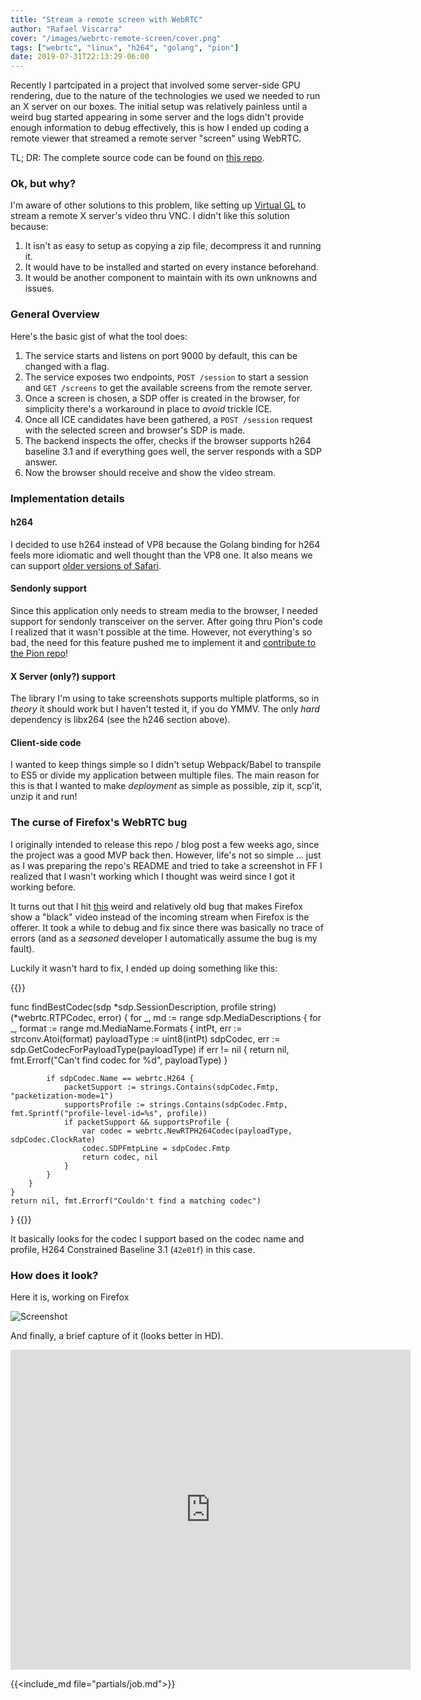 ```yaml
---
title: "Stream a remote screen with WebRTC"
author: "Rafael Viscarra"
cover: "/images/webrtc-remote-screen/cover.png"
tags: ["webrtc", "linux", "h264", "golang", "pion"]
date: 2019-07-31T22:13:29-06:00
---
```


Recently I partcipated in a project that involved some server-side GPU rendering, 
due to the nature of the technologies we used we needed to run an X server on 
our boxes. The initial setup was relatively painless until a weird bug started 
appearing in some server and the logs didn't provide enough information to 
debug effectively, this is how I ended up coding a remote viewer that streamed 
a remote server "screen" using WebRTC.

<!--more-->

TL; DR: The complete source code can be found on 
[this repo](https://github.com/rviscarra/webrtc-remote-screen).

### Ok, but why?

I'm aware of other solutions to this problem, like setting up 
[Virtual GL](https://wiki.archlinux.org/index.php/VirtualGL#Using_VirtualGL_with_VNC)
to stream a remote X server's video thru VNC. I didn't like this solution 
because:

1. It isn't as easy to setup as copying a zip file, decompress it and running it.
2. It would have to be installed and started on every instance beforehand.
3. It would be another component to maintain with its own unknowns and issues.

### General Overview

Here's the basic gist of what the tool does:

1. The service starts and listens on port 9000 by default, this can be changed 
with a flag.
2. The service exposes two endpoints, `POST /session` to start a session and 
`GET /screens` to get the available screens from the remote server.
3. Once a screen is chosen, a SDP offer is created in the browser,
for simplicity there's a workaround in place to _avoid_ trickle ICE.
4. Once all ICE candidates have been gathered, a `POST /session` request with 
the selected screen and browser's SDP is made.
5. The backend inspects the offer, checks if the browser supports h264 baseline 
3.1 and if everything goes well, the server responds with a SDP answer.
5. Now the browser should receive and show the video stream.

### Implementation details

#### h264

I decided to use h264 instead of VP8 because the Golang binding for h264 feels 
more idiomatic and well thought than the VP8 one. It also means we can support 
[older versions of Safari](https://webkit.org/blog/8672/on-the-road-to-webrtc-1-0-including-vp8/).

#### Sendonly support

Since this application only needs to stream media to the browser, I needed 
support for sendonly transceiver on the server. 
After going thru Pion's code I realized that it wasn't possible at the time. 
However, not everything's so bad, the need for this feature pushed me to 
implement it and 
[contribute to the Pion repo](https://pion.ly/knowledge-base/pion-internals/contributing/)! 

#### X Server (only?) support

The library I'm using to take screenshots supports multiple platforms, so in 
_theory_ it should work but I haven't tested it, if you do YMMV. The only _hard_ 
dependency is libx264 (see the h246  section above).

#### Client-side code

I wanted to keep things simple so I didn't setup Webpack/Babel to transpile to 
ES5 or divide my application between multiple files. The main reason for this is 
that I wanted to make _deployment_ as simple as possible, zip it, scp'it, unzip 
it and run!
 
### The curse of Firefox's WebRTC bug

I originally intended to release this repo / blog post a few weeks ago, since 
the project was a good MVP back then. However, life's not so simple ... just as 
I was preparing the repo's README and tried to take a screenshot in FF I 
realized that I wasn't working which I thought was weird since I got it working 
before.

It turns out that I hit [this](https://bugzilla.mozilla.org/show_bug.cgi?id=1333879) 
weird and relatively old bug that makes Firefox show a "black" video instead of 
the incoming stream when Firefox is the offerer. It took a while to debug and 
fix since there was basically no trace of errors (and as a _seasoned_ developer 
I automatically assume the bug is my fault).

Luckily it wasn't hard to fix, I ended up doing something like this:

{{<highlight go>}}

func findBestCodec(sdp *sdp.SessionDescription, profile string) (*webrtc.RTPCodec, error) {
	for _, md := range sdp.MediaDescriptions {
		for _, format := range md.MediaName.Formats {
			intPt, err := strconv.Atoi(format)
			payloadType := uint8(intPt)
			sdpCodec, err := sdp.GetCodecForPayloadType(payloadType)
			if err != nil {
				return nil, fmt.Errorf("Can't find codec for %d", payloadType)
			}

			if sdpCodec.Name == webrtc.H264 {
				packetSupport := strings.Contains(sdpCodec.Fmtp, "packetization-mode=1")
				supportsProfile := strings.Contains(sdpCodec.Fmtp, fmt.Sprintf("profile-level-id=%s", profile))
				if packetSupport && supportsProfile {
					var codec = webrtc.NewRTPH264Codec(payloadType, sdpCodec.ClockRate)
					codec.SDPFmtpLine = sdpCodec.Fmtp
					return codec, nil
				}
			}
		}
	}
	return nil, fmt.Errorf("Couldn't find a matching codec")
}
{{</highlight>}}

It basically looks for the codec I support based on the codec name and profile, 
H264 Constrained Baseline 3.1 (`42e01f`) in this case.

### How does it look?

Here it is, working on Firefox

![Screenshot](/images/webrtc-remote-screen/demo.png)

And finally, a brief capture of it (looks better in HD).

<iframe src='https://gfycat.com/ifr/ThunderousBaggyJunebug' frameborder='0' scrolling='no' allowfullscreen width='640' height='512'></iframe>

{{<include_md file="partials/job.md">}}